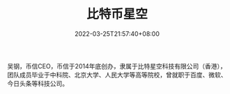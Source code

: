 ﻿---
weight: 
title: "比特币星空"
description: "吴钢，币信CEO，币信于2014年底创办，隶属于比特星空科技有限公司（香港），团队成员毕业于中科院、北京大学、人民大学等高等院校，曾就职于百度、微软、今日头条等科技公司"
date: 2022-03-25T21:57:40+08:00
lastmod: 2022-03-25T16:45:40+08:00
draft: false
authors: ["Metabd"]
featuredImage: "bitebixingkong.png"
link: ""
tags: ["微博","比特币星空"]
categories: ["navigation"]
navigation: ["微博"]
lightgallery: true
toc: true
pinned: false
recommend: false
recommend1: false
---
吴钢，币信CEO，币信于2014年底创办，隶属于比特星空科技有限公司（香港），团队成员毕业于中科院、北京大学、人民大学等高等院校，曾就职于百度、微软、今日头条等科技公司。
